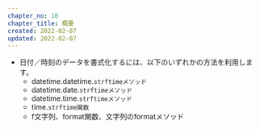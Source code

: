 ```yaml
---
chapter_no: 10
chapter_title: 概要
created: 2022-02-07
updated: 2022-02-07
---
```

- 日付／時刻のデータを書式化するには、以下のいずれかの方法を利用します。
  - datetime.datetime.`strftimeメソッド`
  - datetime.date.`strftimeメソッド`
  - datetime.time.`strftimeメソッド`
  - time.`strftime関数`
  - f文字列、format関数、文字列のformatメソッド
